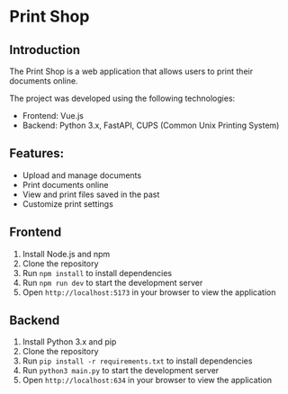 # Print Shop

## Introduction
The Print Shop is a web application that allows users to print their documents online.

The project was developed using the following technologies:
- Frontend: Vue.js
- Backend: Python 3.x, FastAPI, CUPS (Common Unix Printing System)

## Features:
- Upload and manage documents
- Print documents online
- View and print files saved in the past
- Customize print settings



## Frontend

1. Install Node.js and npm
2. Clone the repository
3. Run `npm install` to install dependencies
4. Run `npm run dev` to start the development server
5. Open `http://localhost:5173` in your browser to view the application


## Backend

1. Install Python 3.x and pip
2. Clone the repository
3. Run `pip install -r requirements.txt` to install dependencies
4. Run `python3 main.py` to start the development server
5. Open `http://localhost:634` in your browser to view the application






